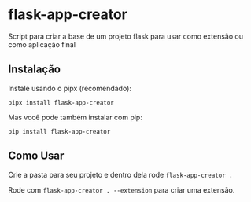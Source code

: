 # flask-app-creator

Script para criar a base de um projeto flask para usar como extensão ou como aplicação final

## Instalação

Instale usando o pipx (recomendado):

`pipx install flask-app-creator`

Mas você pode também instalar com pip:

`pip install flask-app-creator`

## Como Usar

Crie a pasta para seu projeto e dentro dela rode `flask-app-creator .`

Rode com `flask-app-creator . --extension` para criar uma extensão.
